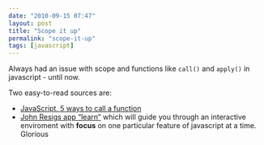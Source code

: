 ```yaml
---
date: "2010-09-15 07:47"
layout: post
title: "Scope it up"
permalink: "scope-it-up"
tags: [javascript]
---
```


Always had an issue with scope and functions like <code>call()</code> and <code>apply()</code> in javascript - until now.

Two easy-to-read sources are:
<ul>
	<li><a href="http://devlicio.us/blogs/sergio_pereira/archive/2009/02/09/javascript-5-ways-to-call-a-function.aspx">JavaScript, 5 ways to call a function</a></li>
	<li> <a href="http://ejohn.org/apps/learn">John Resigs app “learn”</a> which will guide you through an interactive enviroment with <strong>focus</strong> on one particular feature of javascript at a time. Glorious</li>
</ul>
